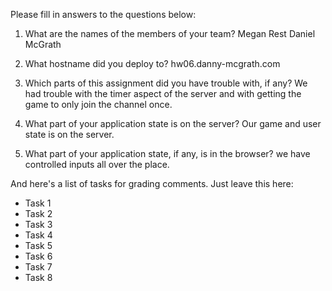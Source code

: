 Please fill in answers to the questions below:


1. What are the names of the members of your team?
Megan Rest
Daniel McGrath

2. What hostname did you deploy to?
hw06.danny-mcgrath.com

3. Which parts of this assignment did you have trouble with, if any?
We had trouble with the timer aspect of the server and with getting the game to only join the channel once.

4. What part of your application state is on the server?
Our game and user state is on the server.

5. What part of your application state, if any, is in the browser?
we have controlled inputs all over the place.

And here's a list of tasks for grading comments. Just leave this here:
 - Task 1
 - Task 2
 - Task 3
 - Task 4
 - Task 5
 - Task 6
 - Task 7
 - Task 8

